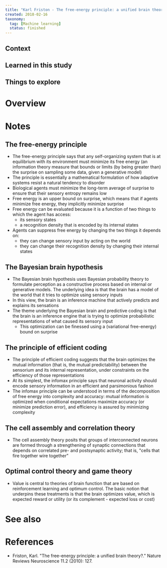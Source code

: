 ```yaml
---
title: "Karl Friston - The free-energy principle: a unified brain theory? (2010)"
created: 2018-02-16
taxonomy:
  tag: [Machine learning]
  status: finished
---
```


## Context

## Learned in this study

## Things to explore

# Overview

# Notes
## The free-energy principle
* The free-energy principle says that any self-organizing system that is at equilibrium with its environment must minimize its free energy (an information theory measure that bounds or limits (by being greater than) the surprise on sampling some data, given a generative model)
* The principle is essentially a mathematical formulation of how adaptive systems resist a natural tendency to disorder
* Biological agents must minimize the long-term average of surprise to ensure that their sensory entropy remains low
* Free energy is an upper bound on surprise, which means that if agents minimize free energy, they implicitly minimize surprise
* Free energy can be evaluated because it is a function of two things to which the agent has access:
	* its sensory states
	* a recognition density that is encoded by its internal states
* Agents can suppress free energy by changing the two things it depends on:
	* they can change sensory input by acting on the world
	* they can change their recognition density by changing their internal states

## The Bayesian brain hypothesis
* The Bayesian brain hypothesis uses Bayesian probability theory to formulate perception as a constructive process based on internal or generative models. The underlying idea is that the brain has a model of the world that it tries to optimize using sensory inputs
* In this view, the brain is an inference machine that actively predicts and explains its sensations
* The theme underlying the Bayesian brain and predictive coding is that the brain is an inference engine that is trying to optimize probabilistic representations of what caused its sensory input
	* This optimization can be finessed using a (variational free-energy) bound on surprise

## The principle of efficient coding
* The principle of efficient coding suggests that the brain optimizes the mutual information (that is, the mutual predictability) between the sensorium and its internal representation, under constraints on the efficiency of those representations
* At its simplest, the infomax principle says that neuronal activity should encode sensory information in an efficient and parsimonious fashion
* The infomax principle can be understood in terms of the decomposition of free energy into complexity and accuracy: mutual information is optimized when conditional expectations maximize accuracy (or minimize prediction error), and efficiency is assured by minimizing complexity

## The cell assembly and correlation theory
* The cell assembly theory posits that groups of interconnected neurons are formed through a strengthening of synaptic connections that depends on correlated pre- and postsynaptic activity; that is, "cells that fire together wire together"

## Optimal control theory and game theory
* Value is central to theories of brain function that are based on reinforcement learning and optimum control. The basic notion that underpins these treatments is that the brain optimizes value, which is expected reward or utility (or its complement - expected loss or cost)

# See also

# References
* Friston, Karl. "The free-energy principle: a unified brain theory?." Nature Reviews Neuroscience 11.2 (2010): 127.
